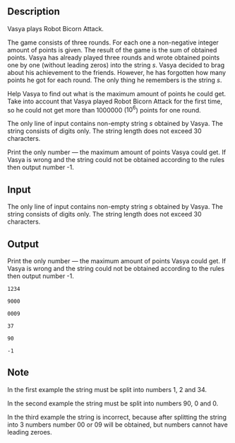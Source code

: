 ## Description

<div><p>Vasya plays Robot Bicorn Attack.</p><p>The game consists of three rounds. For each one a non-negative integer amount of points is given. The result of the game is the sum of obtained points. Vasya has already played three rounds and wrote obtained points one by one (without leading zeros) into the string <span class="tex-span"><i>s</i></span>. Vasya decided to brag about his achievement to the friends. However, he has forgotten how many points he got for each round. The only thing he remembers is the string <span class="tex-span"><i>s</i></span>.</p><p>Help Vasya to find out what is the maximum amount of points he could get. Take into account that Vasya played Robot Bicorn Attack for the first time, so he could not get more than 1000000 (<span class="tex-span">10<sup class="upper-index">6</sup></span>) points for one round.</p></div><div class="input-specification"><p>The only line of input contains non-empty string <span class="tex-span"><i>s</i></span> obtained by Vasya. The string consists of digits only. The string length does not exceed 30 characters.</p></div><div class="output-specification"><p>Print the only number — the maximum amount of points Vasya could get. If Vasya is wrong and the string could not be obtained according to the rules then output number -1.</p></div>

## Input

<p>The only line of input contains non-empty string <span class="tex-span"><i>s</i></span> obtained by Vasya. The string consists of digits only. The string length does not exceed 30 characters.</p>

## Output

<p>Print the only number — the maximum amount of points Vasya could get. If Vasya is wrong and the string could not be obtained according to the rules then output number -1.</p>





```input1
1234

```




```input2
9000

```




```input3
0009

```




```output1
37

```




```output2
90

```




```output3
-1

```



## Note

<p>In the first example the string must be split into numbers 1, 2 and 34.</p><p>In the second example the string must be split into numbers 90, 0 and 0. </p><p>In the third example the string is incorrect, because after splitting the string into 3 numbers number 00 or 09 will be obtained, but numbers cannot have leading zeroes.</p>
